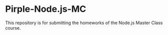 # Pirple-Node.js-MC
This repository is for submitting the homeworks of the Node.js Master Class course.
